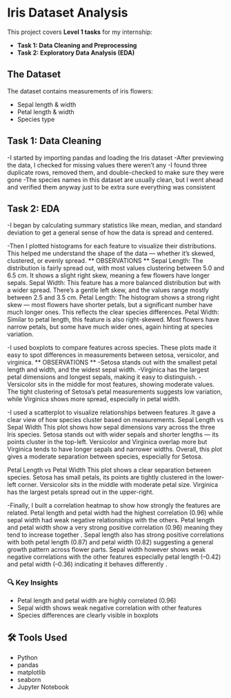# Iris Dataset Analysis
This project covers **Level 1 tasks** for my internship:
- **Task 1: Data Cleaning and Preprocessing**
- **Task 2: Exploratory Data Analysis (EDA)**
  
## The Dataset
The dataset contains measurements of iris flowers:
- Sepal length & width
- Petal length & width
- Species type
  
## Task 1: Data Cleaning
-I started by importing pandas and loading the Iris dataset
-After previewing the data, I checked for missing values there weren’t any
-I found three duplicate rows, removed them, and double-checked to make sure they were gone
-The species names in this dataset are usually clean, but I went ahead and verified them anyway just to be extra sure everything was consistent

## Task 2: EDA
-I began by calculating summary statistics like mean, median, and standard deviation to get a general sense of how the data is spread and centered.

-Then I plotted histograms for each feature to visualize their distributions. This helped me understand the shape of the data — whether it’s skewed, clustered, or evenly spread.
** OBSERVATIONS **
Sepal Length: The distribution is fairly spread out, with most values clustering between 5.0 and 6.5 cm. It shows a slight right skew, meaning a few flowers have longer sepals.
Sepal Width: This feature has a more balanced distribution but with a wider spread. There’s a gentle left skew, and the values range mostly between 2.5 and 3.5 cm.
Petal Length: The histogram shows a strong right skew — most flowers have shorter petals, but a significant number have much longer ones. This reflects the clear species differences.
Petal Width: Similar to petal length, this feature is also right-skewed. Most flowers have narrow petals, but some have much wider ones, again hinting at species variation.

-I used boxplots to compare features across species. These plots made it easy to spot differences in measurements between setosa, versicolor, and virginica.
** OBSERVATIONS **
-Setosa stands out with the smallest petal length and width, and the widest sepal width.
-Virginica has the largest petal dimensions and longest sepals, making it easy to distinguish.
-Versicolor sits in the middle for most features, showing moderate values.
The tight clustering of Setosa’s petal measurements suggests low variation, while Virginica shows more spread, especially in petal width.

-I used a scatterplot to visualize relationships between features .It gave a clear view of how species cluster based on measurements.
Sepal Length vs Sepal Width
This plot shows how sepal dimensions vary across the three Iris species.
Setosa stands out with wider sepals and shorter lengths — its points cluster in the top-left.
Versicolor and Virginica overlap more but Virginica tends to have longer sepals and narrower widths.
Overall, this plot gives a moderate separation between species, especially for Setosa.

Petal Length vs Petal Width
This plot shows a clear separation between species.
Setosa has small petals, its points are tightly clustered in the lower-left corner.
Versicolor sits in the middle with moderate petal size.
Virginica has the largest petals spread out in the upper-right.

-Finally, I built a correlation heatmap to show how strongly the features are related. Petal length and petal width had the highest correlation (0.96) while sepal width had weak negative relationships with the others.
Petal length and petal width show a very strong positive correlation (0.96) meaning they tend to increase together .
Sepal length also has strong positive correlations with both petal length (0.87) and petal width (0.82) suggesting a general growth pattern across flower parts.
Sepal width however shows weak negative correlations with the other features especially petal length (–0.42) and petal width (–0.36) indicating it behaves differently .

### 🔍 Key Insights
- Petal length and petal width are highly correlated (0.96)
- Sepal width shows weak negative correlation with other features
- Species differences are clearly visible in boxplots

## 🛠 Tools Used
- Python
- pandas
- matplotlib
- seaborn
- Jupyter Notebook
